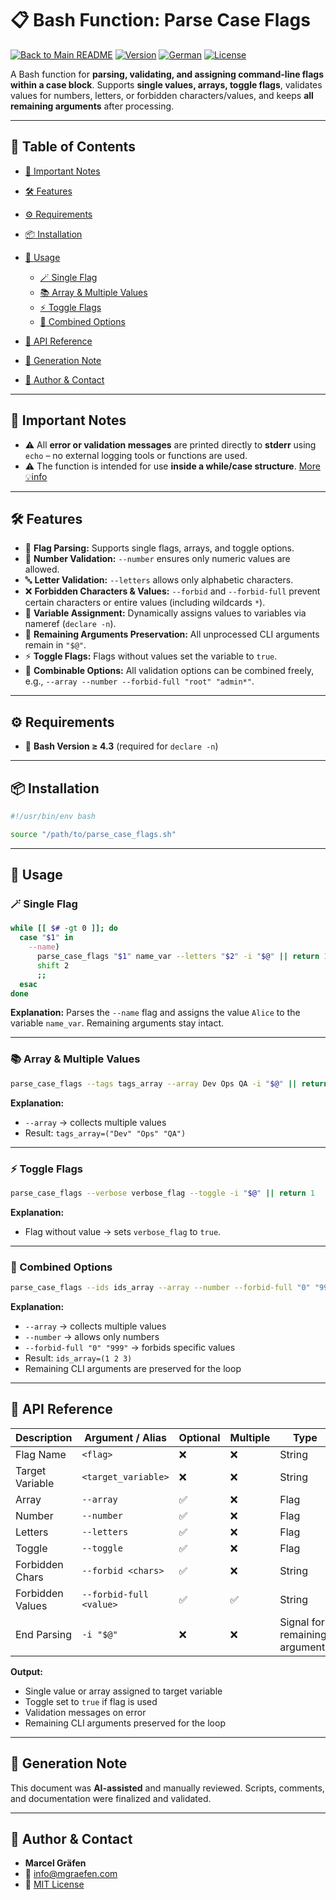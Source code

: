 # 📋 Bash Function: Parse Case Flags

[![Back to Main README](https://img.shields.io/badge/Main-README-blue?style=flat\&logo=github)](../../../README.md)
[![Version](https://img.shields.io/badge/version-0.0.0_beta.01-blue.svg)](#)
[![German](https://img.shields.io/badge/Language-German-blue)](./README.de.md)
[![License](https://img.shields.io/badge/license-MIT-lightgrey.svg)](https://opensource.org/licenses/MIT)

A Bash function for **parsing, validating, and assigning command-line flags within a case block**.
Supports **single values, arrays, toggle flags**, validates values for numbers, letters, or forbidden characters/values, and keeps **all remaining arguments** after processing.

---

## 🚀 Table of Contents

* [📌 Important Notes](#-important-notes)
* [🛠️ Features](#-features)
* [⚙️ Requirements](#-requirements)
* [📦 Installation](#-installation)
* [📝 Usage](#-usage)

  * [🪄 Single Flag](#-single-flag)
  * [📚 Array & Multiple Values](#-array--multiple-values)
  * [⚡ Toggle Flags](#-toggle-flags)
  * [🔗 Combined Options](#-combined-options)
* [📌 API Reference](#-api-reference)
* [🤖 Generation Note](#-generation-note)
* [👤 Author & Contact](#-author--contact)

---

## 📌 Important Notes

* ⚠️ All **error or validation messages** are printed directly to **stderr** using `echo` – no external logging tools or functions are used.
* ⚠️ The function is intended for use **inside a while/case structure**. [More 💡info](#📝-usage)

---

## 🛠️ Features

* 🎯 **Flag Parsing:** Supports single flags, arrays, and toggle options.
* 🔢 **Number Validation:** `--number` ensures only numeric values are allowed.
* 🔤 **Letter Validation:** `--letters` allows only alphabetic characters.
* ❌ **Forbidden Characters & Values:** `--forbid` and `--forbid-full` prevent certain characters or entire values (including wildcards `*`).
* 💾 **Variable Assignment:** Dynamically assigns values to variables via nameref (`declare -n`).
* 🔄 **Remaining Arguments Preservation:** All unprocessed CLI arguments remain in `"$@"`.
* ⚡ **Toggle Flags:** Flags without values set the variable to `true`.
* 🔗 **Combinable Options:** All validation options can be combined freely, e.g., `--array --number --forbid-full "root" "admin*"`.

---

## ⚙️ Requirements

* 🐚 **Bash Version ≥ 4.3** (required for `declare -n`)

---

## 📦 Installation

```bash
#!/usr/bin/env bash

source "/path/to/parse_case_flags.sh"
```

---

## 📝 Usage

### 🪄 Single Flag

```bash
while [[ $# -gt 0 ]]; do
  case "$1" in
    --name)
      parse_case_flags "$1" name_var --letters "$2" -i "$@" || return 1
      shift 2
      ;;
  esac
done
```

**Explanation:**
Parses the `--name` flag and assigns the value `Alice` to the variable `name_var`. Remaining arguments stay intact.

---

### 📚 Array & Multiple Values

```bash
parse_case_flags --tags tags_array --array Dev Ops QA -i "$@" || return 1
```

**Explanation:**

* `--array` → collects multiple values
* Result: `tags_array=("Dev" "Ops" "QA")`

---

### ⚡ Toggle Flags

```bash
parse_case_flags --verbose verbose_flag --toggle -i "$@" || return 1
```

**Explanation:**

* Flag without value → sets `verbose_flag` to `true`.

---

### 🔗 Combined Options

```bash
parse_case_flags --ids ids_array --array --number --forbid-full "0" "999" 1 2 3 -i "$@" || return 1
```

**Explanation:**

* `--array` → collects multiple values
* `--number` → allows only numbers
* `--forbid-full "0" "999"` → forbids specific values
* Result: `ids_array=(1 2 3)`
* Remaining CLI arguments are preserved for the loop

---

## 📌 API Reference

| Description      | Argument / Alias        | Optional | Multiple | Type                           |
| ---------------- | ----------------------- | -------- | -------- | ------------------------------ |
| Flag Name        | `<flag>`                | ❌        | ❌        | String                         |
| Target Variable  | `<target_variable>`     | ❌        | ❌        | String                         |
| Array            | `--array`               | ✅        | ❌        | Flag                           |
| Number           | `--number`              | ✅        | ❌        | Flag                           |
| Letters          | `--letters`             | ✅        | ❌        | Flag                           |
| Toggle           | `--toggle`              | ✅        | ❌        | Flag                           |
| Forbidden Chars  | `--forbid <chars>`      | ✅        | ❌        | String                         |
| Forbidden Values | `--forbid-full <value>` | ✅        | ✅        | String                         |
| End Parsing      | `-i "$@"`               | ❌        | ❌        | Signal for remaining arguments |

**Output:**

* Single value or array assigned to target variable
* Toggle set to `true` if flag is used
* Validation messages on error
* Remaining CLI arguments preserved for the loop

---

## 🤖 Generation Note

This document was **AI-assisted** and manually reviewed.
Scripts, comments, and documentation were finalized and validated.

---

## 👤 Author & Contact

* **Marcel Gräfen**
* 📧 [info@mgraefen.com](mailto:info@mgraefen.com)
* 📄 [MIT License](LICENSE)

